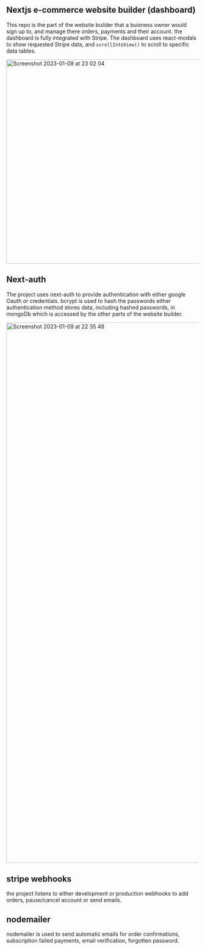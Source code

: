 ## Nextjs e-commerce website builder (dashboard)

This repo is the part of the website builder that a buisness owner would sign up to, and manage there orders, payments and their account. the dashboard is fully integrated with Stripe. The dashboard uses react-modals to show requested Stripe data, and `scrollIntoView()` to scroll to specific data tables.

<img width="534" alt="Screenshot 2023-01-09 at 23 02 04" src="https://user-images.githubusercontent.com/71337767/211425623-ea4e20f7-c51c-403f-8e0a-6c430aff95f4.png">

## Next-auth

The project uses next-auth to provide authentication with either google Oauth or credentials. bcrypt is used to hash the passwords either authentication method stores data, including hashed passwords, in mongoDb which is accessed by the other parts of the website builder.

<img width="1414" alt="Screenshot 2023-01-09 at 22 35 48" src="https://user-images.githubusercontent.com/71337767/211422045-a6329380-1064-4714-bfd3-fceb1038d569.png">

## stripe webhooks

the project listens to either development or production webhooks to add orders, pause/cancel account or send emails.

## nodemailer

nodemailer is used to send automatic emails for order confirmations, subscription failed payments, email verification, forgotten password.
